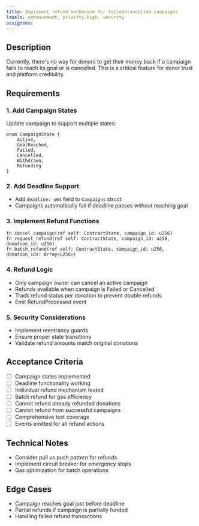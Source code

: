 ```yaml
---
title: Implement refund mechanism for failed/cancelled campaigns
labels: enhancement, priority-high, security
assignees: 
---
```


## Description

Currently, there's no way for donors to get their money back if a campaign fails to reach its goal or is cancelled. This is a critical feature for donor trust and platform credibility.

## Requirements

### 1. Add Campaign States
Update campaign to support multiple states:
```cairo
enum CampaignState {
    Active,
    GoalReached,
    Failed,
    Cancelled,
    Withdrawn,
    Refunding
}
```

### 2. Add Deadline Support
- Add `deadline: u64` field to `Campaigns` struct
- Campaigns automatically fail if deadline passes without reaching goal

### 3. Implement Refund Functions
```cairo
fn cancel_campaign(ref self: ContractState, campaign_id: u256)
fn request_refund(ref self: ContractState, campaign_id: u256, donation_id: u256)
fn batch_refund(ref self: ContractState, campaign_id: u256, donation_ids: Array<u256>)
```

### 4. Refund Logic
- Only campaign owner can cancel an active campaign
- Refunds available when campaign is Failed or Cancelled
- Track refund status per donation to prevent double refunds
- Emit RefundProcessed event

### 5. Security Considerations
- Implement reentrancy guards
- Ensure proper state transitions
- Validate refund amounts match original donations

## Acceptance Criteria
- [ ] Campaign states implemented
- [ ] Deadline functionality working
- [ ] Individual refund mechanism tested
- [ ] Batch refund for gas efficiency
- [ ] Cannot refund already refunded donations
- [ ] Cannot refund from successful campaigns
- [ ] Comprehensive test coverage
- [ ] Events emitted for all refund actions

## Technical Notes
- Consider pull vs push pattern for refunds
- Implement circuit breaker for emergency stops
- Gas optimization for batch operations

## Edge Cases
- Campaign reaches goal just before deadline
- Partial refunds if campaign is partially funded
- Handling failed refund transactions 